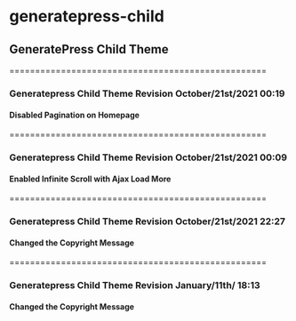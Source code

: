 # generatepress-child
## GeneratePress Child Theme

==================================================
### Generatepress Child Theme Revision October/21st/2021 00:19

#### Disabled Pagination on Homepage
==================================================
### Generatepress Child Theme Revision October/21st/2021 00:09

#### Enabled Infinite Scroll with Ajax Load More
==================================================
### Generatepress Child Theme Revision October/21st/2021 22:27

#### Changed the Copyright Message
==================================================
### Generatepress Child Theme Revision January/11th/ 18:13

#### Changed the Copyright Message

